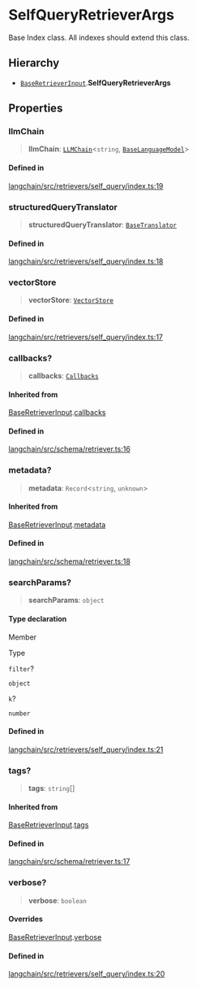 SelfQueryRetrieverArgs
======================

Base Index class. All indexes should extend this class.

Hierarchy[​](#hierarchy "Direct link to Hierarchy")
---------------------------------------------------

*   [`BaseRetrieverInput`](/docs/api/schema_retriever/interfaces/BaseRetrieverInput).**SelfQueryRetrieverArgs**

Properties[​](#properties "Direct link to Properties")
------------------------------------------------------

### llmChain[​](#llmchain "Direct link to llmChain")

> **llmChain**: [`LLMChain`](/docs/api/chains/classes/LLMChain)<`string`, [`BaseLanguageModel`](/docs/api/base_language/classes/BaseLanguageModel)\>

#### Defined in[​](#defined-in "Direct link to Defined in")

[langchain/src/retrievers/self\_query/index.ts:19](https://github.com/hwchase17/langchainjs/blob/46e1734/langchain/src/retrievers/self_query/index.ts#L19)

### structuredQueryTranslator[​](#structuredquerytranslator "Direct link to structuredQueryTranslator")

> **structuredQueryTranslator**: [`BaseTranslator`](/docs/api/retrievers_self_query/classes/BaseTranslator)

#### Defined in[​](#defined-in-1 "Direct link to Defined in")

[langchain/src/retrievers/self\_query/index.ts:18](https://github.com/hwchase17/langchainjs/blob/46e1734/langchain/src/retrievers/self_query/index.ts#L18)

### vectorStore[​](#vectorstore "Direct link to vectorStore")

> **vectorStore**: [`VectorStore`](/docs/api/vectorstores_base/classes/VectorStore)

#### Defined in[​](#defined-in-2 "Direct link to Defined in")

[langchain/src/retrievers/self\_query/index.ts:17](https://github.com/hwchase17/langchainjs/blob/46e1734/langchain/src/retrievers/self_query/index.ts#L17)

### callbacks?[​](#callbacks "Direct link to callbacks?")

> **callbacks**: [`Callbacks`](/docs/api/callbacks/types/Callbacks)

#### Inherited from[​](#inherited-from "Direct link to Inherited from")

[BaseRetrieverInput](/docs/api/schema_retriever/interfaces/BaseRetrieverInput).[callbacks](/docs/api/schema_retriever/interfaces/BaseRetrieverInput#callbacks)

#### Defined in[​](#defined-in-3 "Direct link to Defined in")

[langchain/src/schema/retriever.ts:16](https://github.com/hwchase17/langchainjs/blob/46e1734/langchain/src/schema/retriever.ts#L16)

### metadata?[​](#metadata "Direct link to metadata?")

> **metadata**: `Record`<`string`, `unknown`\>

#### Inherited from[​](#inherited-from-1 "Direct link to Inherited from")

[BaseRetrieverInput](/docs/api/schema_retriever/interfaces/BaseRetrieverInput).[metadata](/docs/api/schema_retriever/interfaces/BaseRetrieverInput#metadata)

#### Defined in[​](#defined-in-4 "Direct link to Defined in")

[langchain/src/schema/retriever.ts:18](https://github.com/hwchase17/langchainjs/blob/46e1734/langchain/src/schema/retriever.ts#L18)

### searchParams?[​](#searchparams "Direct link to searchParams?")

> **searchParams**: `object`

#### Type declaration[​](#type-declaration "Direct link to Type declaration")

Member

Type

`filter`?

`object`

`k`?

`number`

#### Defined in[​](#defined-in-5 "Direct link to Defined in")

[langchain/src/retrievers/self\_query/index.ts:21](https://github.com/hwchase17/langchainjs/blob/46e1734/langchain/src/retrievers/self_query/index.ts#L21)

### tags?[​](#tags "Direct link to tags?")

> **tags**: `string`\[\]

#### Inherited from[​](#inherited-from-2 "Direct link to Inherited from")

[BaseRetrieverInput](/docs/api/schema_retriever/interfaces/BaseRetrieverInput).[tags](/docs/api/schema_retriever/interfaces/BaseRetrieverInput#tags)

#### Defined in[​](#defined-in-6 "Direct link to Defined in")

[langchain/src/schema/retriever.ts:17](https://github.com/hwchase17/langchainjs/blob/46e1734/langchain/src/schema/retriever.ts#L17)

### verbose?[​](#verbose "Direct link to verbose?")

> **verbose**: `boolean`

#### Overrides[​](#overrides "Direct link to Overrides")

[BaseRetrieverInput](/docs/api/schema_retriever/interfaces/BaseRetrieverInput).[verbose](/docs/api/schema_retriever/interfaces/BaseRetrieverInput#verbose)

#### Defined in[​](#defined-in-7 "Direct link to Defined in")

[langchain/src/retrievers/self\_query/index.ts:20](https://github.com/hwchase17/langchainjs/blob/46e1734/langchain/src/retrievers/self_query/index.ts#L20)